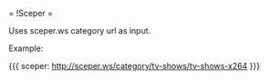 = !Sceper =

Uses sceper.ws category url as input.

Example:

{{{
sceper: http://sceper.ws/category/tv-shows/tv-shows-x264
}}}